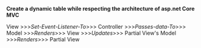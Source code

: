 **Create a dynamic table while respecting the architecture of asp.net Core MVC**

View >>>*Set-Event-Listener-To*>>> Controller >>>*Passes-data-To*>>> Model >>>*Renders*>>> View >>>*Updates*>>> Partial View's Model >>>*Renders*>>> Partial View
